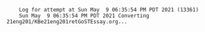         Log for attempt at Sun May  9 06:35:54 PM PDT 2021 (13361)
        Sun May  9 06:35:54 PM PDT 2021 Converting 21eng201/KBe21eng201retGoSTEssay.org...
